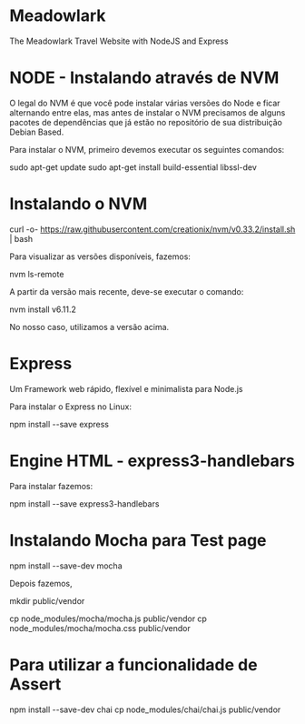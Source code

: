 # Meadowlark
The Meadowlark Travel Website with NodeJS and Express

# NODE - Instalando através de NVM

O legal do NVM é que você pode instalar várias versões do Node e ficar alternando entre elas, mas antes de instalar o NVM precisamos de alguns pacotes de dependências que já estão no repositório de sua distribuição Debian Based.

Para instalar o NVM, primeiro devemos executar os seguintes comandos:

sudo apt-get update
sudo apt-get install build-essential libssl-dev

# Instalando o NVM

curl -o- https://raw.githubusercontent.com/creationix/nvm/v0.33.2/install.sh | bash

Para visualizar as versões disponíveis, fazemos:

nvm ls-remote

A partir da versão mais recente, deve-se executar o comando:

nvm install v6.11.2

No nosso caso, utilizamos a versão acima.



# Express
Um Framework web rápido, flexível e minimalista para Node.js

Para instalar o Express no Linux:

npm install --save express

# Engine HTML - express3-handlebars

Para instalar fazemos:

npm install --save express3-handlebars


# Instalando Mocha para Test page

npm install --save-dev mocha

Depois fazemos,

mkdir public/vendor

cp node_modules/mocha/mocha.js public/vendor
cp node_modules/mocha/mocha.css public/vendor

# Para utilizar a funcionalidade de Assert

npm install --save-dev chai
cp node_modules/chai/chai.js public/vendor

